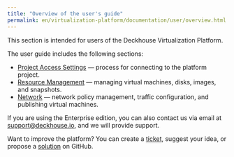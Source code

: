 ```yaml
---
title: "Overview of the user's guide"
permalink: en/virtualization-platform/documentation/user/overview.html
---
```


This section is intended for users of the Deckhouse Virtualization Platform.

The user guide includes the following sections:

- [Project Access Settings](./project-access.html) —  process for connecting to the platform project.
- [Resource Management](./resource-management/images.html) —  managing virtual machines, disks, images, and snapshots.
- [Network](./network/network-policies.html) —  network policy management, traffic configuration, and publishing virtual machines.

If you are using the Enterprise edition, you can also contact us via email at <a href="mailto:support@deckhouse.io">support@deckhouse.io</a>, and we will provide support.

Want to improve the platform? You can create a [ticket](https://github.com/deckhouse/virtualization/issues/), suggest your idea, or propose a [solution](https://github.com/deckhouse/virtualization/blob/main/CONTRIBUTING.md) on GitHub.
